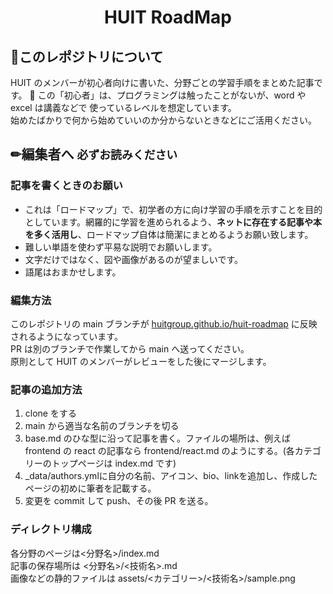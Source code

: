 <h1 align="center">HUIT RoadMap</h2>

## &#x1f4d8;このレポジトリについて

HUIT のメンバーが初心者向けに書いた、分野ごとの学習手順をまとめた記事です。  &#x1f973;
この「初心者」は、プログラミングは触ったことがないが、word や excel は講義などで
使っているレベルを想定しています。  
始めたばかりで何から始めていいのか分からないときなどにご活用ください。

## &#x270f;編集者へ  ```必ずお読みください```

### 記事を書くときのお願い

- これは「ロードマップ」で、初学者の方に向け学習の手順を示すことを目的としています。網羅的に学習を進められるよう、__ネットに存在する記事や本を多く活用し__、ロードマップ自体は簡潔にまとめるようお願い致します。
- 難しい単語を使わず平易な説明でお願いします。
- 文字だけではなく、図や画像があるのが望ましいです。
- 語尾はおまかせします。

### 編集方法

このレポジトリの main ブランチが [huitgroup.github.io/huit-roadmap](huitgroup.github.io/huit-roadmap/) に反映されるようになっています。  
PR は別のブランチで作業してから main へ送ってください。  
原則として HUIT のメンバーがレビューをした後にマージします。

### 記事の追加方法

1. clone をする
2. main から適当な名前のブランチを切る
3. base.md のひな型に沿って記事を書く。ファイルの場所は、例えば frontend の react の記事なら
   frontend/react.md のようにする。(各カテゴリーのトップページは index.md です)
5.  _data/authors.ymlに自分の名前、アイコン、bio、linkを追加し、作成したページの初めに筆者を記載する。
6. 変更を commit して push、その後 PR を送る。

### ディレクトリ構成

各分野のページは\<分野名\>/index.md</br>
記事の保存場所は \<分野名\>/\<技術名\>.md  
画像などの静的ファイルは assets/\<カテゴリー\>/\<技術名\>/sample.png
